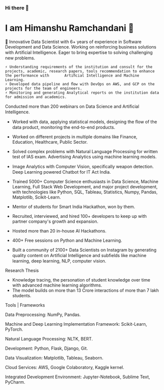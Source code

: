 ### Hi there 👋

<!--
**hemansnation/hemansnation** is a ✨ _special_ ✨ repository because its `README.md` (this file) appears on your GitHub profile.

Here are some ideas to get you started:

- 🔭 I’m currently working on ...
- 🌱 I’m currently learning ...
- 👯 I’m looking to collaborate on ...
- 🤔 I’m looking for help with ...
- 💬 Ask me about ...
- 📫 How to reach me: ...
- 😄 Pronouns: ...
- ⚡ Fun fact: ...
-->

# I am Himanshu Ramchandani :sunflower:

🔭 Innovative Data Scientist with 6+ years of experience in Software Development and Data Science. Working on reinforcing business solutions with Artiﬁcial Intelligence. Eager to bring expertise to solving challenging new problems.

    ⚡ Understanding requirements of the institution and consult for the projects, academic, research papers, tools recommendation to enhance the performance with       Artiﬁcial Intelligence and Machine Learning.
    ⚡ Developed data pipeline and ﬂow with DevOps on AWS, and GCP on the projects for the team of engineers.
    ⚡ Monitoring and generating Analytical reports on the institution data for admission and academics.
Conducted more than 200 webinars on Data Science and Artiﬁcial Intelligence.

- Worked with data, applying statistical models, designing the ﬂow of the data product, monitoring the end-to-end products.
- Worked on different projects in multiple domains like Finance, Education, Healthcare, Public Sector.
- Solved complex problems with Natural Language Processing for written test of IAS exam. Advertising Analytics using machine learning models.
- Image Analytics with Computer Vision, speciﬁcally weapon detection. Deep Learning powered Chatbot for IT Act India.


- Trained 5000+ Computer Science enthusiasts in Data Science, Machine Learning, Full Stack Web Development, and major project development, with technologies like Python, SQL, Tableau, Statistics, Numpy, Pandas, Matplotlib, Scikit-Learn.
- Mentor of students for Smart India Hackathon, won by them.
- Recruited, interviewed, and hired 100+ developers to keep up with partner company's growth and expansion.
- Hosted more than 20 in-house AI Hackathons.
- 400+ Free sessions on Python and Machine Learning.


- Built a community of 2100+ Data Scientists on Instagram  by generating quality content on Artiﬁcial Intelligence and subﬁelds like machine learning, deep learning, NLP, computer vision.


Research Thesis
- Knowledge tracing, the personation of student knowledge over time with advanced machine learning algorithms.
- The model builds on more than 13 Crore interactions of more than 7 lakh students.


Tools | Frameworks

Data Preprocessing: NumPy, Pandas.

Machine and Deep Learning Implementation Framework: Scikit-Learn, PyTorch.

Natural Language Processing: NLTK, BERT.

Development: Python, Flask, Django, Git.

Data Visualization: Matplotlib, Tableau, Seaborn.

Cloud Services: AWS, Google Colaboratory, Kaggle kernel.

Integrated Development Environment: Jupyter-Notebook, Sublime Text, PyCharm.
